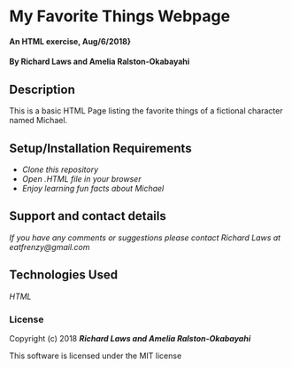 # My Favorite Things Webpage

#### An HTML exercise, Aug/6/2018}

#### By Richard Laws and Amelia Ralston-Okabayahi

## Description

This is a basic HTML Page listing the favorite things of a fictional character named Michael.

## Setup/Installation Requirements

* _Clone this repository_
* _Open .HTML file in your browser_
* _Enjoy learning fun facts about Michael_

## Support and contact details

_If you have any comments or suggestions please contact Richard Laws at eatfrenzy@gmail.com_

## Technologies Used

_HTML_

### License

Copyright (c) 2018 **_Richard Laws and Amelia Ralston-Okabayahi_**

This software is licensed under the MIT license
